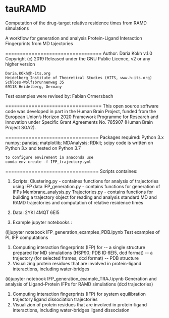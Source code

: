 # tauRAMD
Computation of the drug-target relative residence times from RAMD simulations


A workflow for generation and analysis Protein-Ligand Interaction Fingerprints from MD tajectories

=================================
Author: Daria Kokh
    v.1.0
    Copyright (c) 2019
    Released under the GNU Public Licence, v2 or any higher version

    Daria.KOkh@h-its.org
    Heidelberg Institute of Theoretical Studies (HITS, www.h-its.org)
    Schloss-Wolfsbrunnenweg 35
    69118 Heidelberg, Germany
    
Test examples were revised by: Fabian Ormersbach 


=================================
This open source software code was developed in part in the Human Brain Project, funded from the European Union’s Horizon 2020 Framework Programme for Research and Innovation under Specific Grant Agreements  No. 785907 (Human Brain Project  SGA2).

================================
Packages required:
    Python 3.x
    numpy;    pandas;  matplotlib;  MDAnalysis;  RDkit;   scipy
    code is written on Python 3.x and tested on Python 3.7

    to configure envirement in anaconda use
    conda env create -f IFP_trajectory.yml

================================
Scripts containes:

1. Scripts:
     Clustering.py   - containes functions for analysis of trajectories using IFP data
     IFP_generation.py  - contains functions for generation of IFPs
     Membrane_analysis.py
     Trajectories.py  - contains functions for building a trajectory object for reading and analysis standard MD and RAMD trajectories and computation of relative residence times

2. Data:
        2YKI
        4MQT
        6EI5
        
3. Example jupyter notebooks :

  (i)jupyter notebook IFP_generation_examples_PDB.ipynb
   Test examples of PL IFP computations
   1. Computing interaction fingerprints (IFP) for
     -- a single structure prepared for MD simulations (HSP90; PDB ID 6EI5, dcd format)
     -- a trajectory (for selected frames; dcd format)
     -- PDB structure
   2. Visualizing protein residues that are involved in protein-ligand interactions, including water-bridges

  (ii)jupyter notebook IFP_generation_example_TRAJ.ipynb
   Generation and analysis of Ligand-Protein IFPs for RAMD simulations (dcd trajectories)
   1. Computing interaction fingerprints (IFP) for
      system equilibration trajectory
      ligand dissociation trajectories
   2. Visualizion of
      protein residues that are involved in protein-ligand interactions, including water-bridges
      ligand dissociation
